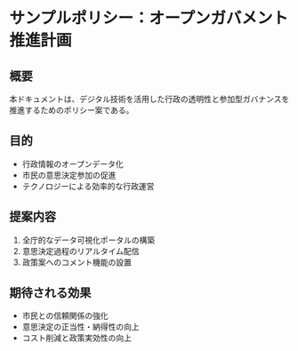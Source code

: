 # サンプルポリシー：オープンガバメント推進計画

## 概要
本ドキュメントは、デジタル技術を活用した行政の透明性と参加型ガバナンスを推進するためのポリシー案である。

## 目的
- 行政情報のオープンデータ化
- 市民の意思決定参加の促進
- テクノロジーによる効率的な行政運営

## 提案内容
1. 全庁的なデータ可視化ポータルの構築
2. 意思決定過程のリアルタイム配信
3. 政策案へのコメント機能の設置

## 期待される効果
- 市民との信頼関係の強化
- 意思決定の正当性・納得性の向上
- コスト削減と政策実効性の向上
